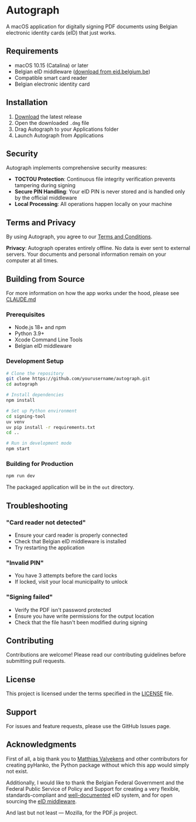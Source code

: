 # Autograph

A macOS application for digitally signing PDF documents using Belgian electronic identity cards (eID) that just works.

## Requirements

- macOS 10.15 (Catalina) or later
- Belgian eID middleware ([download from eid.belgium.be](https://eid.belgium.be))
- Compatible smart card reader
- Belgian electronic identity card

## Installation

1. [Download](https://werknaam.be/autograph) the latest release
2. Open the downloaded `.dmg` file
3. Drag Autograph to your Applications folder
4. Launch Autograph from Applications

## Security

Autograph implements comprehensive security measures:

- **TOCTOU Protection**: Continuous file integrity verification prevents tampering during signing
- **Secure PIN Handling**: Your eID PIN is never stored and is handled only by the official middleware
- **Local Processing**: All operations happen locally on your machine

## Terms and Privacy

By using Autograph, you agree to our [Terms and Conditions](TERMS.md).

**Privacy**: Autograph operates entirely offline. No data is ever sent to external servers. Your documents and personal information remain on your computer at all times.

## Building from Source

For more information on how the app works under the hood, please see [CLAUDE.md](CLAUDE.md)

### Prerequisites

- Node.js 18+ and npm
- Python 3.9+
- Xcode Command Line Tools
- Belgian eID middleware

### Development Setup

```bash
# Clone the repository
git clone https://github.com/yourusername/autograph.git
cd autograph

# Install dependencies
npm install

# Set up Python environment
cd signing-tool
uv venv
uv pip install -r requirements.txt
cd ..

# Run in development mode
npm start
```

### Building for Production

```bash
npm run dev
```

The packaged application will be in the `out` directory.

## Troubleshooting

### "Card reader not detected"
- Ensure your card reader is properly connected
- Check that Belgian eID middleware is installed
- Try restarting the application

### "Invalid PIN"
- You have 3 attempts before the card locks
- If locked, visit your local municipality to unlock

### "Signing failed"
- Verify the PDF isn't password protected
- Ensure you have write permissions for the output location
- Check that the file hasn't been modified during signing

## Contributing

Contributions are welcome! Please read our contributing guidelines before submitting pull requests.

## License

This project is licensed under the terms specified in the [LICENSE](LICENSE.md) file.

## Support

For issues and feature requests, please use the GitHub Issues page.

## Acknowledgments

First of all, a big thank you to [Matthias Valvekens](https://mvalvekens.be/) and other contributors for creating pyHanko, the Python package without which this app would simply not exist.

Additionally, I would like to thank the Belgian Federal Government and the Federal Public Service of Policy and Support for creating a very flexible, standards-compliant and [well-documented](https://github.com/Fedict/eid-mw/tree/master/doc/sdk/documentation) eID system, and for open sourcing the [eID middleware](https://github.com/Fedict/eid-mw).

And last but not least — Mozilla, for the PDF.js project.
